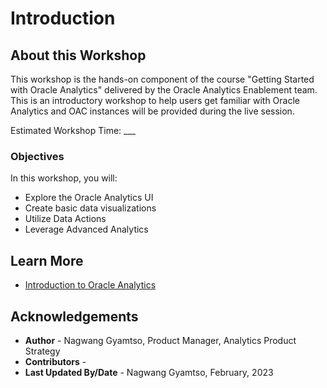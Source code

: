 # Introduction

## About this Workshop

This workshop is the hands-on component of the course "Getting Started with Oracle Analytics" delivered by the Oracle Analytics Enablement team. This is an introductory workshop to help users get familiar with Oracle Analytics and OAC instances will be provided during the live session.

Estimated Workshop Time: ___


### Objectives

In this workshop, you will:
* Explore the Oracle Analytics UI
* Create basic data visualizations
* Utilize Data Actions
* Leverage Advanced Analytics


## Learn More
* [Introduction to Oracle Analytics]()

## Acknowledgements
* **Author** - Nagwang Gyamtso, Product Manager, Analytics Product Strategy
* **Contributors** -  
* **Last Updated By/Date** - Nagwang Gyamtso, February, 2023
